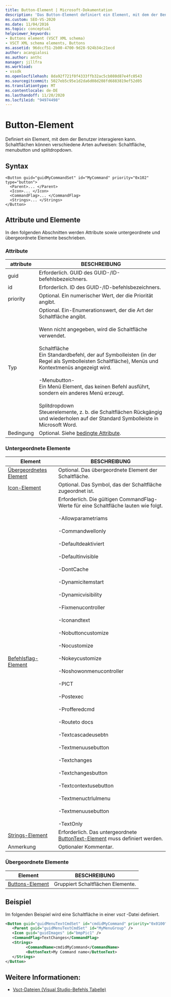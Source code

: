 ```yaml
---
title: Button-Element | Microsoft-Dokumentation
description: 'Das Button-Element definiert ein Element, mit dem der Benutzer interagieren kann. Schaltflächen können verschiedene Arten aufweisen: Schaltfläche, menubutton und splitdropdown.'
ms.custom: SEO-VS-2020
ms.date: 11/04/2016
ms.topic: conceptual
helpviewer_keywords:
- Buttons element (VSCT XML schema)
- VSCT XML schema elements, Buttons
ms.assetid: 96dccf51-2b00-4700-9d28-924b34c21ecd
author: acangialosi
ms.author: anthc
manager: jillfra
ms.workload:
- vssdk
ms.openlocfilehash: 8da92f721f0f4333ffb32ac5cb080d87e4fc0543
ms.sourcegitcommit: 5027eb5c95e1d2da6d08d208fd6883819ef52d05
ms.translationtype: MT
ms.contentlocale: de-DE
ms.lasthandoff: 11/20/2020
ms.locfileid: "94974498"
---
```

# <a name="button-element"></a>Button-Element
Definiert ein Element, mit dem der Benutzer interagieren kann. Schaltflächen können verschiedene Arten aufweisen: Schaltfläche, menubutton und splitdropdown.

## <a name="syntax"></a>Syntax

```
<Button guid="guidMyCommandSet" id="MyCommand" priority="0x102" type="button">
  <Parent>... </Parent>
  <Icon>... </Icon>
  <CommandFlag>... </CommandFlag>
  <Strings>... </Strings>
</Button>
```

## <a name="attributes-and-elements"></a>Attribute und Elemente
 In den folgenden Abschnitten werden Attribute sowie untergeordnete und übergeordnete Elemente beschrieben.

### <a name="attributes"></a>Attribute

|attribute|BESCHREIBUNG|
|---------------|-----------------|
|guid|Erforderlich. GUID des GUID-/ID-befehlsbezeichners.|
|id|Erforderlich. ID des GUID-/ID-befehlsbezeichners.|
|priority|Optional. Ein numerischer Wert, der die Priorität angibt.|
|Typ|Optional. Ein-Enumerationswert, der die Art der Schaltfläche angibt.<br /><br /> Wenn nicht angegeben, wird die Schaltfläche verwendet.<br /><br /> Schaltfläche<br /> Ein Standardbefehl, der auf Symbolleisten (in der Regel als Symbolleisten Schaltfläche), Menüs und Kontextmenüs angezeigt wird.<br /><br /> -Menubutton-<br /> Ein Menü Element, das keinen Befehl ausführt, sondern ein anderes Menü erzeugt.<br /><br /> Splitdropdown<br /> Steuerelemente, z. b. die Schaltflächen Rückgängig und wiederholen auf der Standard Symbolleiste in Microsoft Word.|
|Bedingung|Optional. Siehe [bedingte Attribute](../extensibility/vsct-xml-schema-conditional-attributes.md).|

### <a name="child-elements"></a>Untergeordnete Elemente

|Element|BESCHREIBUNG|
|-------------|-----------------|
|[Übergeordnetes Element](../extensibility/parent-element.md)|Optional. Das übergeordnete Element der Schaltfläche.|
|[Icon-Element](../extensibility/icon-element.md)|Optional. Das Symbol, das der Schaltfläche zugeordnet ist.|
|[Befehlsflag-Element](../extensibility/command-flag-element.md)|Erforderlich. Die gültigen CommandFlag-Werte für eine Schaltfläche lauten wie folgt.<br /><br /> -Allowparametriams<br /><br /> -Commandwellonly<br /><br /> -Defaultdeaktiviert<br /><br /> -Defaultinvisible<br /><br /> -DontCache<br /><br /> -Dynamicitemstart<br /><br /> -Dynamicvisibility<br /><br /> -Fixmenucontroller<br /><br /> -Iconandtext<br /><br /> -Nobuttoncustomize<br /><br /> -Nocustomize<br /><br /> -Nokeycustomize<br /><br /> -Noshowonmenucontroller<br /><br /> -PICT<br /><br /> -Postexec<br /><br /> -Profferedcmd<br /><br /> -Routeto docs<br /><br /> -Textcascadeusebtn<br /><br /> -Textmenuusebutton<br /><br /> -Textchanges<br /><br /> -Textchangesbutton<br /><br /> -Textcontextusebutton<br /><br /> -Textmenuctrlulmenu<br /><br /> -Textmenuusebutton<br /><br /> -TextOnly|
|[Strings-Element](../extensibility/strings-element.md)|Erforderlich. Das untergeordnete [ButtonText-Element](../extensibility/buttontext-element.md) muss definiert werden.|
|Anmerkung|Optionaler Kommentar.|

### <a name="parent-elements"></a>Übergeordnete Elemente

|Element|BESCHREIBUNG|
|-------------|-----------------|
|[Buttons-Element](../extensibility/buttons-element.md)|Gruppiert Schaltflächen Elemente.|

## <a name="example"></a>Beispiel
 Im folgenden Beispiel wird eine Schaltfläche in einer *vsct* -Datei definiert.

 ```xml
<Button guid="guidMenuTextCmdSet" id="cmdidMyCommand" priority="0x0100" type="Button">
    <Parent guid="guidMenuTextCmdSet" id="MyMenuGroup" />
    <Icon guid="guidImages" id="bmpPic1" />
    <CommandFlag>TextChanges</CommandFlag>
    <Strings>
          <CommandName>cmdidMyCommand</CommandName>
          <ButtonText>My Command name</ButtonText>
    </Strings>
</Button>
 ```

## <a name="see-also"></a>Weitere Informationen:
- [Vsct-Dateien (Visual Studio-Befehls Tabelle)](../extensibility/internals/visual-studio-command-table-dot-vsct-files.md)
